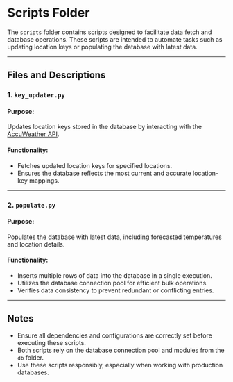 # Scripts Folder

The `scripts` folder contains scripts designed to facilitate data fetch and database operations. These scripts are intended to automate tasks such as updating location keys or populating the database with latest data.

---

## Files and Descriptions

### 1. `key_updater.py`

#### Purpose:
Updates location keys stored in the database by interacting with the [AccuWeather API](https://developer.accuweather.com/).

#### Functionality:
- Fetches updated location keys for specified locations.
- Ensures the database reflects the most current and accurate location-key mappings.
---

### 2. `populate.py`

#### Purpose:
Populates the database with latest data, including forecasted temperatures and location details.

#### Functionality:
- Inserts multiple rows of data into the database in a single execution.
- Utilizes the database connection pool for efficient bulk operations.
- Verifies data consistency to prevent redundant or conflicting entries.
---

## Notes
- Ensure all dependencies and configurations are correctly set before executing these scripts.
- Both scripts rely on the database connection pool and modules from the `db` folder.
- Use these scripts responsibly, especially when working with production databases.